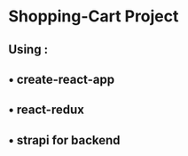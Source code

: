# Shopping-Cart Project

## Using :
## • create-react-app
## • react-redux
## • strapi for backend

